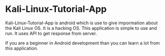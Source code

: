 # Kali-Linux-Tutorial-App

Kali-Linux-Tutorial-App is android which is use to give impormation about the Kali Linux OS.
It is a hacking OS. This application is simple to use and run. It uses API to get response from server.

If you are a beginner in Android development than you can learn a lot from this application.
